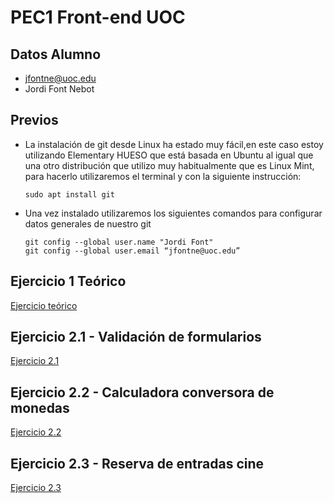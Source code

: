 # PEC1 Front-end UOC
## Datos Alumno
* jfontne@uoc.edu
* Jordi Font Nebot

## Previos

* La instalación de git desde Linux ha estado muy fácil,en este caso estoy utilizando Elementary HUESO que está basada en Ubuntu al igual que una otro distribución que utilizo muy habitualmente que es Linux Mint, para hacerlo utilizaremos el terminal y con la siguiente instrucción:
  ~~~
  sudo apt install git
  ~~~
 
* Una vez instalado utilizaremos los siguientes comandos para configurar datos generales de nuestro git
  ~~~
  git config --global user.name "Jordi Font"
  git config --global user.email “jfontne@uoc.edu”
  ~~~

## Ejercicio 1 Teórico

[Ejercicio teórico](PEC1_Ej1/S01_PEC1_Solucion_Ejercicio_1.md)

## Ejercicio 2.1 - Validación de formularios
[Ejercicio 2.1](PEC1_Ej2_1/)

## Ejercicio 2.2 - Calculadora conversora de monedas
[Ejercicio 2.2](PEC1_Ej2_2/)

## Ejercicio 2.3 - Reserva de entradas cine
[Ejercicio 2.3](PEC1_Ej2_3/)

